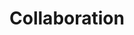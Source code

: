---
title: Collaboration
layout: dashboard
permalink: /collaboration.html
dashboard:
  data_sources:
    yearly: /kpidata/collaboration-yearly
  default_frequency: yearly
  default_tab: chart
  table_columns: []
  charts: []
---